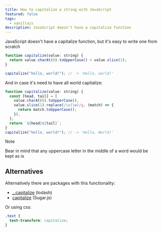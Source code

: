 ```yaml
---
title: How to capitalize a string with JavaScript
featured: false
tags:
  - vanillajs
description: JavaScript doesn't have a capitalize function
---
```


JavaScript doesn't have a capitalize function, but it's easy to write one from scratch

```js
function capitalize(value: string) {
  return value.charAt(0).toUpperCase() + value.slice(1);
}

capitalize("hello, world!"); // -> 'Hello, world!'
```

And in case it's need to have all world capitalize:

```js
function capitalize(value: string) {
  const [head, tail] = [
    value.charAt(0).toUpperCase(),
    value.slice(1).replace(/\s(\w)/g, (match) => {
      return match.toUpperCase();
    }),
  ];
  return `${head}${tail}`;
}
capitalize("hello, world!"); // -> 'Hello, World!'
```

> [!NOTE]  
> Bear in mind that any uppercase letter in the middle of a word would be kept as is

## Alternatives

Alternatively there are packages with this functionality:

- [\_.capitalize](https://lodash.com/docs/4.17.15#capitalize) (lodash)
- [capitalize](https://sugarjs.com/docs/#/String/capitalize) (Sugar.js)

Or using css:

```css
.text {
  text-transform: capitalize;
}
```
